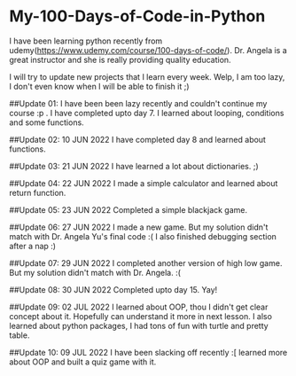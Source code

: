 # My-100-Days-of-Code-in-Python
I have been learning python recently from udemy(https://www.udemy.com/course/100-days-of-code/). Dr. Angela is a great instructor and she is really providing quality education. 


I will try to update new projects that I learn every week. Welp, I am too lazy, I don't even know when I will be able to finish it ;)


##Update 01:
I have been been lazy recently and couldn't continue my course :p . I have completed upto day 7. I learned about looping, conditions and some functions.

##Update 02: 10 JUN 2022
I have completed day 8 and learned about functions. 

##Update 03: 21 JUN 2022
I have learned a lot about dictionaries. ;)

##Update 04: 22 JUN 2022
I made a simple calculator and learned about return function.

##Update 05: 23 JUN 2022
Completed a simple blackjack game.

##Update 06: 27 JUN 2022
I made a new game. But my solution didn't match with Dr. Angela Yu's final code :( I also finished debugging section after a nap :)

##Update 07: 29 JUN 2022
I completed another version of high low game. But my solution didn't match with Dr. Angela. :(

##Update 08: 30 JUN 2022
Completed upto day 15. Yay!

##Update 09: 02 JUL 2022
I learned about OOP, thou I didn't get clear concept about it. Hopefully can understand it more in next lesson. I also learned about python packages, I had tons of fun with turtle and pretty table.

##Update 10: 09 JUL 2022
I have been slacking off recently :[ 
learned more about OOP and built a quiz game with it.
